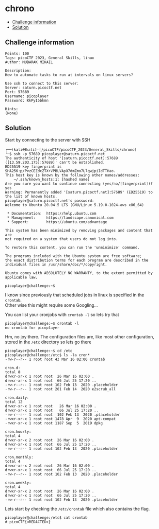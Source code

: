 # chrono

- [Challenge information](chrono.md#challenge-information)
- [Solution](chrono.md#solution)

## Challenge information
```
Points: 100
Tags: picoCTF 2023, General Skills, linux
Author: MUBARAK MIKAIL

Description:
How to automate tasks to run at intervals on linux servers?

Use ssh to connect to this server:
Server: saturn.picoctf.net
Port: 57689
Username: picoplayer 
Password: KkPyI5bkmn

Hints:
(None)
```

## Solution

Start by connecting to the server with SSH
```
┌──(kali㉿kali)-[/picoCTF/picoCTF_2023/General_Skills/chrono]
└─$ ssh -p 57689 picoplayer@saturn.picoctf.net
The authenticity of host '[saturn.picoctf.net]:57689 ([13.59.203.175]:57689)' can't be established.
ED25519 key fingerprint is SHA256:p/PvzCEZdcZTX+VPBLVApO7dmZmo7L7qwjpiIdTTHao.
This host key is known by the following other names/addresses:
    ~/.ssh/known_hosts:1: [hashed name]
Are you sure you want to continue connecting (yes/no/[fingerprint])? yes
Warning: Permanently added '[saturn.picoctf.net]:57689' (ED25519) to the list of known hosts.
picoplayer@saturn.picoctf.net's password: 
Welcome to Ubuntu 20.04.5 LTS (GNU/Linux 5.19.0-1024-aws x86_64)

 * Documentation:  https://help.ubuntu.com
 * Management:     https://landscape.canonical.com
 * Support:        https://ubuntu.com/advantage

This system has been minimized by removing packages and content that are
not required on a system that users do not log into.

To restore this content, you can run the 'unminimize' command.

The programs included with the Ubuntu system are free software;
the exact distribution terms for each program are described in the
individual files in /usr/share/doc/*/copyright.

Ubuntu comes with ABSOLUTELY NO WARRANTY, to the extent permitted by
applicable law.

picoplayer@challenge:~$ 
```

I know since previously that scheduled jobs in linux is specified in the `crontab`.  
Other wise this might require some Googling...

You can list your cronjobs with `crontab -l` so lets try that
```
picoplayer@challenge:~$ crontab -l
no crontab for picoplayer
```

Hm, no joy there. The configuration files are, like most other configuration, stored in the `/etc` directory so lets go there
```
picoplayer@challenge:~$ cd /etc
picoplayer@challenge:/etc$ ls -la cron*
-rw-r--r-- 1 root root 43 Mar 16 02:00 crontab

cron.d:
total 8
drwxr-xr-x 1 root root  26 Mar 16 02:00 .
drwxr-xr-x 1 root root  66 Jul 25 17:20 ..
-rw-r--r-- 1 root root 102 Feb 13  2020 .placeholder
-rw-r--r-- 1 root root 201 Feb 14  2020 e2scrub_all

cron.daily:
total 12
drwxr-xr-x 1 root root   26 Mar 16 02:00 .
drwxr-xr-x 1 root root   66 Jul 25 17:20 ..
-rw-r--r-- 1 root root  102 Feb 13  2020 .placeholder
-rwxr-xr-x 1 root root 1478 Apr  9  2020 apt-compat
-rwxr-xr-x 1 root root 1187 Sep  5  2019 dpkg

cron.hourly:
total 4
drwxr-xr-x 2 root root  26 Mar 16 02:00 .
drwxr-xr-x 1 root root  66 Jul 25 17:20 ..
-rw-r--r-- 1 root root 102 Feb 13  2020 .placeholder

cron.monthly:
total 4
drwxr-xr-x 2 root root  26 Mar 16 02:00 .
drwxr-xr-x 1 root root  66 Jul 25 17:20 ..
-rw-r--r-- 1 root root 102 Feb 13  2020 .placeholder

cron.weekly:
total 4
drwxr-xr-x 2 root root  26 Mar 16 02:00 .
drwxr-xr-x 1 root root  66 Jul 25 17:20 ..
-rw-r--r-- 1 root root 102 Feb 13  2020 .placeholder
```

Lets start by checking the `/etc/crontab`  file which also contains the flag.
```
picoplayer@challenge:/etc$ cat crontab 
# picoCTF{<REDACTED>}
```
